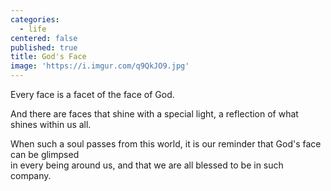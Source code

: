```yaml
---
categories:
  - life
centered: false
published: true
title: God's Face
image: 'https://i.imgur.com/q9QkJO9.jpg'
---
```

Every face 
is a facet
of the face of God.

And there are faces
that shine with a special light,
a reflection of what shines
within us all.

When such a soul 
passes from this world,
it is our  reminder 
that God's face can be glimpsed  
in every being around us,
and that we are all blessed
to be in such company.
